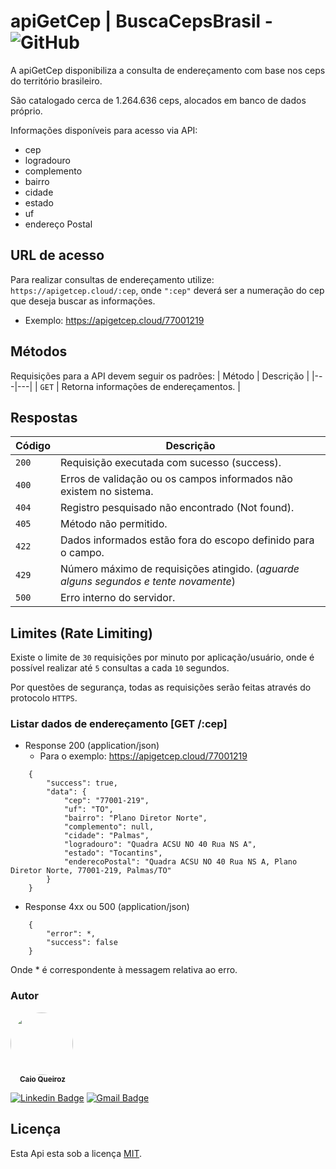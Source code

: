 # apiGetCep | BuscaCepsBrasil - <img alt="GitHub" src="https://img.shields.io/github/license/ccqueiroz/buscacepbrasil">

A apiGetCep disponibiliza a consulta de endereçamento com base nos ceps do território brasileiro.

São catalogado cerca de 1.264.636 ceps, alocados em banco de dados próprio.

Informações disponíveis para acesso via API:
+ cep
+ logradouro
+ complemento
+ bairro
+ cidade
+ estado
+ uf
+ endereço Postal

## URL de acesso
Para realizar consultas de endereçamento utilize: `https://apigetcep.cloud/:cep`, onde `":cep"` deverá ser a numeração do cep que deseja buscar as informações.
- Exemplo: https://apigetcep.cloud/77001219

## Métodos
Requisições para a API devem seguir os padrões:
| Método | Descrição |
|---|---|
| `GET` | Retorna informações de endereçamentos. |

## Respostas
| Código | Descrição |
|---|---|
| `200` | Requisição executada com sucesso (success).|
| `400` | Erros de validação ou os campos informados não existem no sistema.|
| `404` | Registro pesquisado não encontrado (Not found).|
| `405` | Método não permitido.|
| `422` | Dados informados estão fora do escopo definido para o campo.|
| `429` | Número máximo de requisições atingido. (*aguarde alguns segundos e tente novamente*)|
| `500` | Erro interno do servidor.|

## Limites (Rate Limiting)
Existe o limite de `30` requisições por minuto por aplicação/usuário, onde é possível realizar até `5` consultas a cada `10` segundos.

Por questões de segurança, todas as requisições serão feitas através do protocolo `HTTPS`.

### Listar dados de endereçamento [GET /:cep]

+ Response 200 (application/json)
    - Para o exemplo: https://apigetcep.cloud/77001219
```
    {
        "success": true,
        "data": {
            "cep": "77001-219",
            "uf": "TO",
            "bairro": "Plano Diretor Norte",
            "complemento": null,
            "cidade": "Palmas",
            "logradouro": "Quadra ACSU NO 40 Rua NS A",
            "estado": "Tocantins",
            "enderecoPostal": "Quadra ACSU NO 40 Rua NS A, Plano Diretor Norte, 77001-219, Palmas/TO"
        }
    }
```
+ Response 4xx ou 500 (application/json)
```
    {
        "error": *,
        "success": false
    }
```
Onde * é correspondente à messagem relativa ao erro.

### Autor

<div style="margin-top: 15px; margin-bottom: 5px;">
    <img style="border-radius: 50%;" src="https://github.com/ccqueiroz.png" width="100px;" alt=""/>
    <br />
    <sub style="margin-left: 15px">
        <b>Caio Queiroz</b>
    </sub>
</div>

[![Linkedin Badge](https://img.shields.io/badge/-Caio%20Queiroz-blue?style=flat-square&logo=Linkedin&logoColor=white&link=https://www.linkedin.com/in/caio-queiroz-83846399/)](https://www.linkedin.com/in/caio-queiroz-83846399/)
[![Gmail Badge](https://img.shields.io/badge/-caio.cezar.dequeiroz@gmail.com-c14438?style=flat-square&logo=Gmail&logoColor=white&link=mailto:caio.cezar.dequeiroz@gmail.com)](mailto:caio.cezar.dequeiroz@gmail.com)


## Licença

Esta Api esta sob a licença [MIT](./LICENSE).


